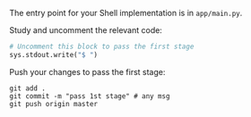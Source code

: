 The entry point for your Shell implementation is in `app/main.py`.

Study and uncomment the relevant code: 

```python
# Uncomment this block to pass the first stage
sys.stdout.write("$ ")
```

Push your changes to pass the first stage:

```
git add .
git commit -m "pass 1st stage" # any msg
git push origin master
```
